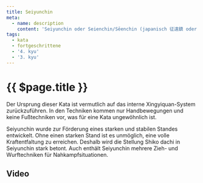 ```yaml
---
title: Seiyunchin
meta:
  - name: description 
    content: 'Seiyunchin oder Seienchin/Sēenchin (japanisch 征遠鎮 oder 征引鎮); Sui bedeutet, den sich ändernden Situationen eines Kampfes frei zu folgen, Yun beschreibt die Bewegung und Jing bedeutet Kraft oder Energie. Seiyunchin lehrt also, mit konstantem Druck den Bewegungen eines Kampfes folgen zu können. Der Name Seiyunchin kann zudem als „Ziehen“ interpretiert werden.'
tags:
  - kata
  - fortgeschrittene
  - '4. kyu'
  - '3. kyu'
---
```


# {{ $page.title }}

<ShowDescription />

Der Ursprung dieser Kata ist vermutlich auf das interne Xingyiquan-System zurückzuführen. In den Techniken kommen nur Handbewegungen und keine Fußtechniken vor, was für eine Kata ungewöhnlich ist.

Seiyunchin wurde zur Förderung eines starken und stabilen Standes entwickelt. Ohne einen starken Stand ist es unmöglich, eine volle Kraftentfaltung zu erreichen. Deshalb wird die Stellung Shiko dachi in Seiyunchin stark betont. Auch enthält Seiyunchin mehrere Zieh- und Wurftechniken für Nahkampfsituationen.

## Video

<YouTube videoid="NBoU_T8VF_0" />
